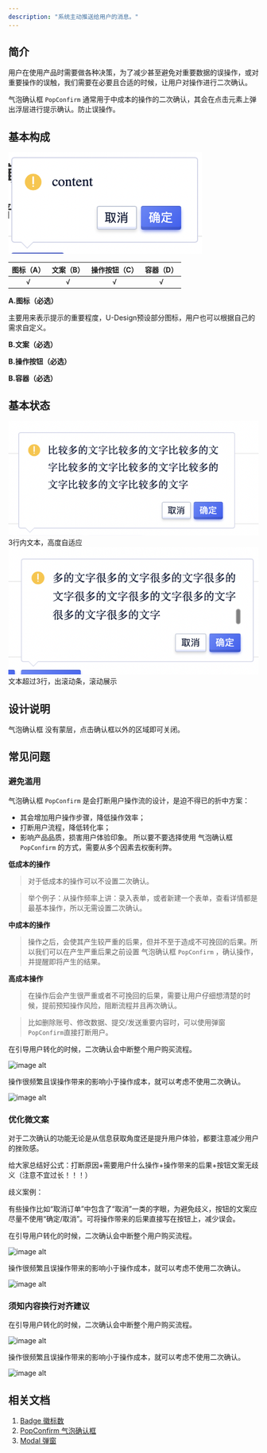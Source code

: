 ```yaml
---
description: "系统主动推送给用户的消息。"
---
```

<!--副标题具体写法见源代码模式-->

## 简介

用户在使用产品时需要做各种决策，为了减少甚至避免对重要数据的误操作，或对重要操作的误触，我们需要在必要且合适的时候，让用户对操作进行二次确认。

气泡确认框 `PopConfirm` 通常用于中成本的操作的二次确认，其会在点击元素上弹出浮层进行提示确认。防止误操作。




## 基本构成
![](../../../images/PopConfirm/1.png)

| 图标（A） | 文案（B） | 操作按钮（C） | 容器（D） |
| :-------: | :-----------: | :-----------: | :-------: |
|   √    |       √       |     √     |     √     |

**A.图标（必选）**

主要用来表示提示的重要程度，U-Design预设部分图标，用户也可以根据自己的需求自定义。

**B.文案（必选）**

**B.操作按钮（必选）**

**B.容器（必选）**


## 基本状态
![](../../../images/PopConfirm/4.png)
3行内文本，高度自适应
![](../../../images/PopConfirm/5.png)
文本超过3行，出滚动条，滚动展示



## 设计说明

气泡确认框 没有蒙层，点击确认框以外的区域即可关闭。

## 常见问题

### 避免滥用

气泡确认框 `PopConfirm` 是会打断用户操作流的设计，是迫不得已的折中方案：
- 其会增加用户操作步骤，降低操作效率；
- 打断用户流程，降低转化率；
- 影响产品品质，损害用户体验印象。
所以要不要选择使用 气泡确认框 `PopConfirm` 的方式，需要从多个因素去权衡利弊。


**低成本的操作**

> 对于低成本的操作可以不设置二次确认。

> 举个例子：从操作频率上讲：录入表单，或者新建一个表单，查看详情都是最基本操作，所以无需设置二次确认。


**中成本的操作**

> 操作之后，会使其产生较严重的后果，但并不至于造成不可挽回的后果。所以我们可以在产生严重后果之前设置 气泡确认框 `PopConfirm` ，确认操作，并提醒即将产生的结果。

**高成本操作**

> 在操作后会产生很严重或者不可挽回的后果，需要让用户仔细想清楚的时候，提前预知操作风险，阻断流程并且再次确认。

> 比如删除账号、修改数据、提交/发送重要内容时，可以使用弹窗 `PopConfirm`直接打断用户。

<div class="u-md-flex-without-bg">
   <div class="u-md-mr24">
      <p><i class="u-md-suggested"></i>在引导用户转化的时候，二次确认会中断整个用户购买流程。</p>
      <img src="../../../images/checkbox/常见问题-1.png" alt="image alt" title="desc" />
   </div>
   <div>
      <p><i class="u-md-not-suggested"></i>操作很频繁且误操作带来的影响小于操作成本，就可以考虑不使用二次确认。</p>
      <img src="../../../images/checkbox/常见问题-2.png" alt="image alt" title="desc" />
   </div>
</div>


### 优化微文案

对于二次确认的功能无论是从信息获取角度还是提升用户体验，都要注意减少用户的挫败感。

给大家总结好公式：打断原因+需要用户什么操作+操作带来的后果+按钮文案无歧义（注意不宜过长！！！）

歧义案例：

有些操作比如“取消订单”中包含了“取消”一类的字眼，为避免歧义，按钮的文案应尽量不使用“确定/取消”。可将操作带来的后果直接写在按钮上，减少误会。

<div class="u-md-flex-without-bg">
   <div class="u-md-mr24">
      <p><i class="u-md-suggested"></i>在引导用户转化的时候，二次确认会中断整个用户购买流程。</p>
      <img src="../../../images/checkbox/常见问题-1.png" alt="image alt" title="desc" />
   </div>
   <div>
      <p><i class="u-md-not-suggested"></i>操作很频繁且误操作带来的影响小于操作成本，就可以考虑不使用二次确认。</p>
      <img src="../../../images/checkbox/常见问题-2.png" alt="image alt" title="desc" />
   </div>
</div>

### 须知内容换行对齐建议
<div class="u-md-flex-without-bg">
   <div class="u-md-mr24">
      <p><i class="u-md-suggested"></i>在引导用户转化的时候，二次确认会中断整个用户购买流程。</p>
      <img src="../../../images/checkbox/常见问题-1.png" alt="image alt" title="desc" />
   </div>
   <div>
      <p><i class="u-md-not-suggested"></i>操作很频繁且误操作带来的影响小于操作成本，就可以考虑不使用二次确认。</p>
      <img src="../../../images/checkbox/常见问题-2.png" alt="image alt" title="desc" />
   </div>
</div>



## 相关文档

1. [Badge 徽标数](/component/Badge/)
2. [PopConfirm 气泡确认框](/component/PopConfirm/)
3. [Modal 弹窗](/component/Modal/)

